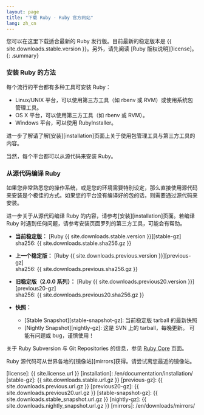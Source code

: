 ```yaml
---
layout: page
title: "下载 Ruby - Ruby 官方网站"
lang: zh_cn
---
```


您可以在这里下载适合最新的 Ruby 发行版。目前最新的稳定版本是
{{ site.downloads.stable.version }}。另外，请先阅读 [Ruby 版权说明][license]。
{: .summary}

### 安装 Ruby 的方法

每个流行的平台都有多种工具可安装 Ruby：

* Linux/UNIX 平台，可以使用第三方工具（如 rbenv 或 RVM）或使用系统包管理工具。
* OS X 平台，可以使用第三方工具（如 rbenv 或 RVM）。
* Windows 平台，可以使用 RubyInstaller。

进一步了解请了解[安装][installation]页面上关于使用包管理工具与第三方工具的内容。

当然，每个平台都可以从源代码来安装 Ruby。

### 从源代码编译 Ruby

如果您非常熟悉您的操作系统，或是您的环境需要特別设定，那么直接使用源代码来安装是个极佳的方式。如果您的平台没有编译好的包的话，则需要通过源代码来安装。

进一步关于从源代码编译 Ruby 的内容，请参考[安装][installation]页面。若编译 Ruby 时遇到任何问题，请参考安装页面罗列的第三方工具，可能会有帮助。

* **当前稳定版：**
  [Ruby {{ site.downloads.stable.version }}][stable-gz]<br>
  sha256: {{ site.downloads.stable.sha256.gz }}

* **上一个稳定版：**
  [Ruby {{ site.downloads.previous.version }}][previous-gz]<br>
  sha256: {{ site.downloads.previous.sha256.gz }}

* **旧稳定版（2.0.0 系列）：**
  [Ruby {{ site.downloads.previous20.version }}][previous20-gz]<br>
  sha256: {{ site.downloads.previous20.sha256.gz }}

* **快照：**
  * [Stable Snapshot][stable-snapshot-gz]:
    当前稳定版 tarball 的最新快照
  * [Nightly Snapshot][nightly-gz]:
    这是 SVN 上的 tarball，每晚更新。
    可能有问题或 bug，谨慎使用！

关于 Ruby Subversion 与 Git Repositories 的信息，参见 [Ruby Core](/en/community/ruby-core/) 页面。

Ruby 源代码可从世界各地的[镜像站][mirrors]获得。请尝试离您最近的镜像站。



[license]: {{ site.license.url }}
[installation]: /en/documentation/installation/
[stable-gz]: {{ site.downloads.stable.url.gz }}
[previous-gz]: {{ site.downloads.previous.url.gz }}
[previous20-gz]: {{ site.downloads.previous20.url.gz }}
[stable-snapshot-gz]: {{ site.downloads.stable_snapshot.url.gz }}
[nightly-gz]: {{ site.downloads.nightly_snapshot.url.gz }}
[mirrors]: /en/downloads/mirrors/
